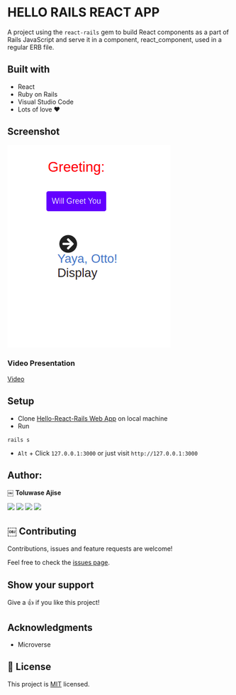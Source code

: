 # HELLO RAILS REACT APP

 A project using the `react-rails` gem to build React components as a part of Rails JavaScript and serve it in a component, react_component, used in a regular ERB file.

## Built with

- React
- Ruby on Rails
- Visual Studio Code
- Lots of love :heart:

## Screenshot

![1](img/1.png)

### Video Presentation
[Video](https://www.loom.com/share/8f12b4e173804f63a1eeaf334880c2f6)

## Setup

- Clone [Hello-React-Rails Web App](https://github.com/Whoistolu/Hello-Rails-React) on local machine
- Run 
```
rails s
```
- `Alt` + Click `127.0.0.1:3000` or just visit  `http://127.0.0.1:3000`

## Author:

￼ **Toluwase Ajise**

[<code><img height="26" src="https://upload.wikimedia.org/wikipedia/commons/9/91/Octicons-mark-github.svg"></code>](https://github.com/whoistolu)
[<code><img height="26" src="https://upload.wikimedia.org/wikipedia/sco/thumb/9/9f/Twitter_bird_logo_2012.svg/1200px-Twitter_bird_logo_2012.svg.png"></code>](https://twitter.com/Littletolu)
[<code><img height="26" src="https://upload.wikimedia.org/wikipedia/commons/thumb/c/c9/Linkedin.svg/1200px-Linkedin.svg.png"></code>](https://www.linkedin.com/in/toluwase-ajise-9b40411b2/)
<a href="digittolu25@gmail.com?subject=Hello Tolu!"><img height="26" src="https://cdn.worldvectorlogo.com/logos/official-gmail-icon-2020-.svg"></a>

## ￼ Contributing

Contributions, issues and feature requests are welcome!

Feel free to check the [issues page](https://github.com/Whoistolu/Hello-Rails-React/issues).

## Show your support

Give a 👍 if you like this project!

## Acknowledgments

- Microverse

## 📝 License

This project is [MIT](./LICENSE.md) licensed.
